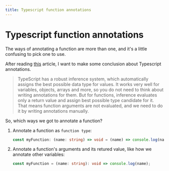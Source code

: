 ```yaml
---
title: Typescript function annotations
---
```


# Typescript function annotations

The ways of annotating a function are more than one, and it's a little confusing to pick one to use.

After reading [this](https://dev.to/spukas/typescript-function-annotations-7c4) article, I want to make some conclusion about Typescript annotations. 

> TypeScript has a robust inference system, which automatically assigns the best possible data type for values.
It works very well for variables, objects, arrays and more, so you do not need to think about writing annotations for them.
But for functions, inference evaluates only a return value and assign best possible type candidate for it.
That means function arguments are not evaluated, and we need to do it by writing annotations manually.

So, which ways we got to annotate a function?

1. Annotate a function as `function type`:

   ```typescript
   const myFunction: (name: string) => void = (name) => console.log(name);
   ```

2. Annotate a function's arguments and its retured value, like how we annotate other variables:

   ```typescript
   const myFunction = (name: string): void => console.log(name);
   ```